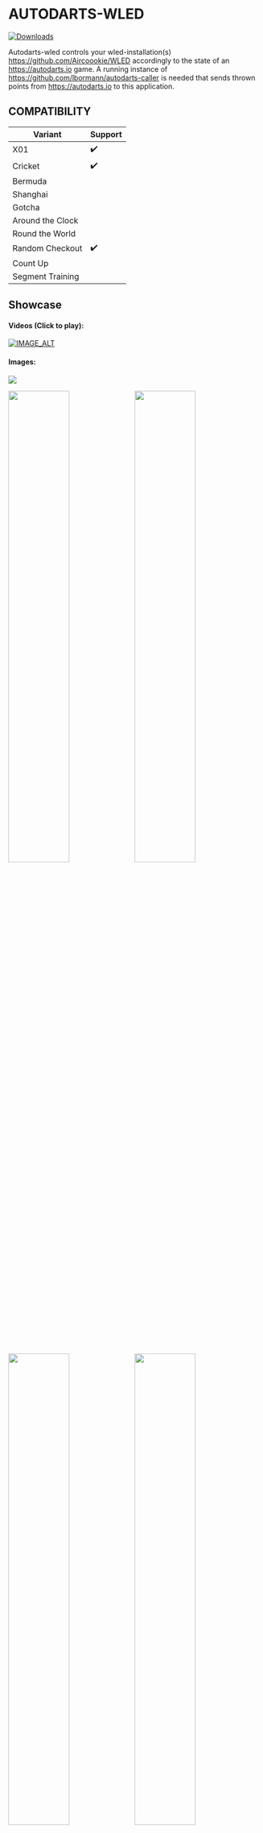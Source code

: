 # AUTODARTS-WLED
[![Downloads](https://img.shields.io/github/downloads/lbormann/autodarts-wled/total.svg)](https://github.com/lbormann/autodarts-wled/releases/latest)

Autodarts-wled controls your wled-installation(s) https://github.com/Aircoookie/WLED accordingly to the state of an https://autodarts.io game. A running instance of https://github.com/lbormann/autodarts-caller is needed that sends thrown points from https://autodarts.io to this application.


## COMPATIBILITY

| Variant | Support |
| ------------- | ------------- |
| X01 | :heavy_check_mark: |
| Cricket | :heavy_check_mark: |
| Bermuda | |
| Shanghai | |
| Gotcha | |
| Around the Clock | |
| Round the World | |
| Random Checkout | :heavy_check_mark: |
| Count Up | |
| Segment Training | |

## Showcase

#### Videos (Click to play):
[![IMAGE_ALT](https://img.youtube.com/vi/fDXomw55vhI/hqdefault.jpg)](https://youtu.be/fDXomw55vhI)

#### Images:
<img src="https://github.com/lbormann/autodarts-wled/blob/main/showcase/1.jpg?raw=true">
<p float="left">
<img src="https://github.com/lbormann/autodarts-wled/blob/main/showcase/2.jpg?raw=true" width="49%">
<img src="https://github.com/lbormann/autodarts-wled/blob/main/showcase/3.jpg?raw=true" width="49%">
<img src="https://github.com/lbormann/autodarts-wled/blob/main/showcase/4.jpg?raw=true" width="49%">
<img src="https://github.com/lbormann/autodarts-wled/blob/main/showcase/5.jpg?raw=true" width="49%">
<img src="https://github.com/lbormann/autodarts-wled/blob/main/showcase/6.jpg?raw=true" width="49%">
<img src="https://github.com/lbormann/autodarts-wled/blob/main/showcase/7.jpg?raw=true" width="49%">
<img src="https://github.com/lbormann/autodarts-wled/blob/main/showcase/8.jpg?raw=true" width="49%">
<img src="https://github.com/lbormann/autodarts-wled/blob/main/showcase/9.jpg?raw=true" width="49%">
<img src="https://github.com/lbormann/autodarts-wled/blob/main/showcase/10.jpg?raw=true" width="49%">
</p>

## Best working and looking LED-Location

To find the best possible light-impression without causing problem to dart-recognition algorithmn, I tried different led-stripe positions: 
1. As main lighting (in a plasma lighting ring): It`s way too dark - ugly as my surround is black (It should be definitely better with a white one).
2. Around the plasma lighting ring (outside): Not really a light-effect at all, as light has nothing to shine at.
3. Around my surround: Works best and looks nice! But you need a bright background/wall.

I`ve tested 1.) with a white surround. It looks OK, but the recognition algorithmn can NOT handle this: When a led-effect is played it does not recognize pulling.. after pressing next to end the turn, the recognition stops completely and you need to restart your board.. To avoid this you can stop the board right after darts are thrown, play an effect and start the board again right after the effect ended. (Use a combination of arguments 'DU' and 'BSS' to accomplish this).

Moreover as a general impression: If the leds are too far away from wall the effect is not good. More far away = more bad - just ez like that.
In my experience the primary factor causing false-positive recognitions is an excessive high led-brightness; you should limit your leds to a certain power draw (ex. 2000 mA).

Here is my currrent Hardware-Setup (You can google prices yourself):
* Controller: 1x AZDelivery ESP32 D1 Mini
* Led-stripe: 1x BTF-Lighting SK6812 RGBNW 60leds/m - ~ 4.6m used (2m for the surround)
* Power adapter: 1x Mean Well LPV-100-5 60W 5V DC
* Cosmetic: 1x fowong 2m Selbstklebend Dichtungsband 12mm(B) x 12mm(D) x 4m(L) Schaumstoffband (to prevent visible leds)
* Connector: 4x Wago 221-612 Verbindungsklemme 2 Leiter mit Betätigungshebel 0,5-6 qmm (to easily connect cables)
* Connector: 2x 3 Pin LED Anschluss 10 mm Lötfreier LED Licht Anschluss (to easily connect led-stripe segments)



## INSTALL INSTRUCTION

### Desktop-OS: 

- If you're running a desktop-driven OS it's recommended to use [autodarts-desktop](https://github.com/lbormann/autodarts-desktop) as it takes care of starting, updating, configurating and managing multiple apps.


### Headless-OS:

- Download the appropriate executable in the release section.


### By Source: 

#### Setup python3

- Download and install python 3.x.x for your specific os.
- Download and install pip.


#### Get the project

    git clone https://github.com/lbormann/autodarts-wled.git

Go to download-directory and type:

    pip3 install -r requirements.txt



## RUN IT

### Prerequisite

* You need to have a running caller - https://github.com/lbormann/autodarts-caller - (latest version)
* You need to have a running WLED-Installation (0.11.0 at minimum required)

### Run by executable

#### Example: Windows 

Create a shortcut of the executable; right click on the shortcut -> select properties -> add arguments in the target input at the end of the text field.

Example: C:\Downloads\autodarts-wled.exe -WEPS "your-first-wled-ip" "your-second-wled-ip"

Save changes.
Click on the shortcut to start the application.


### Run by source

#### Example: Linux

    python3 autodarts-wled.py -WEPS "your-wled-ip"



### Arguments

- -CON / --connection [OPTIONAL] [Default: "127.0.0.1:8079"] 
- -WEPS / --wled_endpoints [REQUIRED] [MULTIPLE ENTRIES POSSIBLE] 
- -DU / --effect_duration [OPTIONAL] [Default: 0]
- -BSS / --board_stop_start [OPTIONAL] [Default: 0.0]
- -BRI / --effect_brightness [OPTIONAL] [Default: 175] [Possible values: 1 .. 255] 
- -HFO / --high_finish_on [OPTIONAL] [Default: None] [Possible values: 2 .. 170] 
- -HF / --high_finish_effects [OPTIONAL] [MULTIPLE ENTRIES POSSIBLE] [Default: None] [Possible values: See below] 
- -IDE / --idle_effect [OPTIONAL] [Default: "solid|lightgoldenrodyellow"] [Possible values: See below] 
- -G / --game_won_effects [OPTIONAL] [MULTIPLE ENTRIES POSSIBLE] [Default: None] [Possible values: See below] 
- -M / --match_won_effects [OPTIONAL] [MULTIPLE ENTRIES POSSIBLE] [Default: None] [Possible values: See below] 
- -B / --busted_effects [OPTIONAL] [MULTIPLE ENTRIES POSSIBLE] [Default: None] [Possible values: See below] 
- -S{0-180} / --score_{0-180}_effects [OPTIONAL] [MULTIPLE ENTRIES POSSIBLE] [Default: None] [Possible values: See below] 
- -A{1-12} / --score_area_{1-12}_effects [OPTIONAL] [MULTIPLE ENTRIES POSSIBLE] [Default: None] [Possible values: See below] 



*`-CON / --connection`*

Host address to data-feeder (autodarts-caller). By Default this is '127.0.0.1:8079' (means your local ip-address / usually you do NOT need to change this)
    
*`-WEPS / --wled_endpoints`*

IP to your WLED. You can define multiple entries. For example: '192.168.3.200' '192.168.3.201'. It is important to say that in case of multiple endpoints, the first one is treated as your primary endpoint which means
it will be used to check if is idle state is returned. Moreover if you drive multiple WLEDS make sure you disable WLEDs Sync function.

*`-DU / --effect_duration`*

Duration (in seconds), after a triggered effect/preset/playlist will return to idle-effect. By default this is '0' (infinity duration = return to idle happens when you pull your darts)

*`-BSS / --board_stop_start`*

The app stops your board after thrown darts. When duration (-DU) pasts wled returns to idle and starts the board: Value '0.0' means no "stop-start" at all; values greater '0.0' declare how long the start should be delayed. For instance a value '0.3' delays the board-start for one third of second after wled switched back to idle. You can play around with that. In my tests '0.4' was an appropriate value.

*`-BRI / --effect_brightness`*

Brightness for WLED-effects. You can choose a value between '1' and '255'. By default this is 175.

*`-HFO / --high_finish_on`*

Define what a highfinish means for you. Choose a score-value between '2' and '170'. This value is relevant for argument '-HF'. By default this is not set = no effects for 'Highfinishes'.

*`-HF / --high_finish_effects`*

Controls your wled(s) when a high-finish occurs.
Define one effect/preset/playlist or a list. If you define a list, the program will randomly choose at runtime. For examples see below!

*`-IDE / --idle_effect`*

Controls your wled(s) when dart-pulling occurs or a configurated duration pasts.
Define an effect/preset/playlist that gets triggered. For examples see below!

*`-G / --game_won_effects`*

Controls your wled(s) when a game won occurs.
Define one effect/preset/playlist or a list. If you define a list, the program will randomly choose at runtime. For examples see below!

*`-M / --match_won_effects`*

Controls your wled(s) when a match won occurs.
Define one effect/preset/playlist or a list. If you define a list, the program will randomly choose at runtime. For examples see below!

*`-B / --busted_effects`*

Controls your wled(s) when a bust occurs.
Define one effect/preset/playlist or a list. If you define a list, the program will randomly choose at runtime. For examples see below!

*`-S{0-180} / --score_{0-180}_effects`*

Controls your wled(s) when a specific score occurs. You can define every score-value between 0 and 180.
Define one effect/preset/playlist or a list. If you define a list, the program will randomly choose at runtime. For examples see below!

*`-A{1-12} / --score_area_{1-12}_effects`*

Besides the definition of single score-values you can define up to 12 score-areas.
Define one effect/preset/playlist or a list. If you define a list, the program will randomly choose at runtime. For examples see below!


_ _ _ _ _ _ _ _ _ _


#### Examples: 


| Argument | [condition] | effect 1 | effect 2 | effect 3 | ... |
| --  | -- | -- | --  | -- | -- | 
|-B |  | solid\\|red1 | solid\\|blue2 | | | |
|-A1 | 0-15 | 1\\|s255\\|i255\\|green1\\|red2 | solid\\|red1 | breathe\\|yellow1\\|blue2\\|s170\\|i40 | | |
|-A2 | 16-60 | ps\\|3 | | | 

The first argument-definition shows the event 'Busted': Busting will result in playing one of the 2 defined effects: solid (red) and solid (blue).

The second argument-definition shows a 'score-area': recognized scores between 0 and 15 will result in playing one of the 3 effects: blink (ID: 1), breathe or solid. For every of those effects we defined different colors, speeds and intensities; only the effect-name/effect-ID is required; everything else is an option.

The third argument-definition shows a 'score-area': recognized scores between 16 and 60 result in playing preset (or playlist) 3.

* To set a preset or playlists, use the displayed ID in WLED! Moreover you can set a custom duration (Except -IDE)

    syntax: **"ps|{ID}|{seconds}"**

* To set an effect, use an wled-effect-name or the corresponding ID (https://github.com/Aircoookie/WLED/wiki/List-of-effects-and-palettes):

    syntax: **"{'effect-name' or 'effect-ID'}|{primary-color-name}|{secondary-color-name}|{tertiary-color-name}"**

* To set effect- speed, intensity, palette, duration (Except -IDE)

    syntax: **"{'effect-name' or 'effect-ID'}|s{1-255}|i{1-255}|p{palette-ID}|d{seconds}"**

* For color-name usage, validate that the color-name you want is available in the list!

    validate here: **https://github.com/lbormann/autodarts-wled/blob/main/colors.txt**

* To set an random effect, use 'x' or 'X' as effect-id

    syntax: **"x"**

* If don't understand have a look at the example file!

    learn at: **start.bat**




## Community-Profiles

| Argument | Tullaris#4778 | wusaaa#0578 | Sini#8190
| --  | -- | -- | -- |
| HF (Highfinish) | fire flicker | 4 87 26 29 93 42 64 | ps\\|1 ps\\|2 |
| IDE (Idle) | solid\\|lightgoldenrodyellow | solid\\|lightgoldenrodyellow | ps\\|10 |
| G (Game-won) | colorloop | 4 87 26 29 93 42 64 | ps\\|9 ps\\|11 |
| M (Match-won) | running\\|orange\\|red1 | 4 87 26 29 93 42 64 | ps\\|3 ps\\|4 |
| B (Busted) | fire 2012 | solid\\|red1 | ps\\|20 ps\\|21 |
| S0 (score 0) | breathe\\|orange\\|red1 | | ps\\|5 ps\\|6 |
| S3 (Score 3) | running | | |
| S26 (Score 26) | dynamic | | ps\\|7 ps\\|8 |
| S135 (Score 135) | | 78 9 | |
| S140 (Score 140) | | 81 | |
| S144 (Score 144) | | 78 9 | |
| S153 (Score 153) | | 78 9 | |
| S162 (Score 162) | | 78 9 | |
| S171 (Score 171) | | 78 9 | |
| S180 (Score 180) | rainbow | 78 9 | ps\\|12 ps\\|13 |
| A1 (Area 1) | 0-14 solid\\|deeppink1 | 0-30 solid\\|orange | 0-25 ps\\|14 ps\\|15 |
| A2 (Area 2) | 15-29 solid\\|blue | 31-60 solid\\|orange1 | 27-59 ps\\|16 ps\\|18 |
| A3 (Area 3) | 30-44 solid\\|deepskyblue1 | 61-90 solid\\|yellow1 | 60-99 ps\\|17 ps\\|19 |
| A4 (Area 4) | 45-59 solid\\|green | 91-120 solid\\|olivedrab4 | 100-179 ps\\|22 ps\\|23 |
| A5 (Area 5) | 60-74 solid\\|chartreuse1 | 121-150 solid\\|olivedrab1 | |
| A6 (Area 6) | 75-89 solid\\|brick | | |
| A7 (Area 7) | 90-104 solid\\|tomato1 | | |
| A8 (Area 8) | 105-119 solid\\|tan1 | | |
| A9 (Area 9) | 120-134 solid\\|yellow1 | | |
| A10 (Area 10) | 135-149 solid\\|purple1 | | |
| A11 (Area 11) | 150-164 solid\\|orange | | |
| A12 (Area 12) | 165-180 solid\\|red1 | | |

Moreover you can find ready-to-go wled-presets in the community-folder; You can restore a preset-file in wled-ui.




## !!! IMPORTANT !!!

This application requires a running instance of autodarts-caller https://github.com/lbormann/autodarts-caller


## BUGS

It may be buggy. I've just coded it for fast fun with https://autodarts.io. You can give me feedback in Discord > wusaaa


## TODOs

- add quality photos of a setup example
- error receiving effect-list if WEPS is given with ending '/'
- receive effect-list from all configured endpoints
- turn off wled on match-finish
- add game-mode variable to arguments
- care about powerstate of WLED; cause crash on start possible now


### Done

- create receiver-endpoint
- support events with multiple effects that chosen randomly
- send events to wled-instance(s)
- Random Effect if user enters 'x' as argument value for effect-id
- add high-finish logic
- initial check is wled reachable download effect-names. (maybe turn on wled-installation(s) for 10 Seconds)
- let user choose between effect-index and effect-name in arguments
- support customizung effect-parameters
- support point-areas
- brightness configurable
- default effect when idle
- try to fix change-too-slow problem (WLED)
- support presets + playlists
- add wled-vars: speed, intensity, palette
- improve Readme: explain arguments, add example for starting app
- connect to data-feeder by websocket
- only process ws-msgs of first wled-endpoint


## LAST WORDS

Make sure your wled(s) are working ;)
Thanks to Timo for awesome https://autodarts.io. It will be huge!


